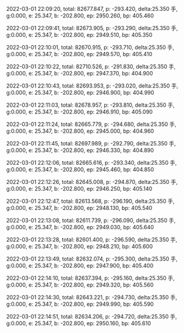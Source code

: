 2022-03-01 22:09:20, total: 82677.847, p: -293.420, delta:25.350 手, g:0.000, e: 25.347, b: -202.800, ep: 2950.260, bp: 405.460

2022-03-01 22:09:41, total: 82673.905, p: -293.290, delta:25.350 手, g:0.000, e: 25.347, b: -202.800, ep: 2949.510, bp: 405.350

2022-03-01 22:10:01, total: 82670.915, p: -293.710, delta:25.350 手, g:0.000, e: 25.347, b: -202.800, ep: 2949.570, bp: 405.410

2022-03-01 22:10:22, total: 82710.526, p: -291.830, delta:25.350 手, g:0.000, e: 25.347, b: -202.800, ep: 2947.370, bp: 404.900

2022-03-01 22:10:43, total: 82693.953, p: -293.020, delta:25.350 手, g:0.000, e: 25.347, b: -202.800, ep: 2946.900, bp: 404.990

2022-03-01 22:11:03, total: 82678.957, p: -293.810, delta:25.350 手, g:0.000, e: 25.347, b: -202.800, ep: 2946.910, bp: 405.090

2022-03-01 22:11:24, total: 82665.779, p: -294.680, delta:25.350 手, g:0.000, e: 25.347, b: -202.800, ep: 2945.000, bp: 404.960

2022-03-01 22:11:45, total: 82697.989, p: -292.790, delta:25.350 手, g:0.000, e: 25.347, b: -202.800, ep: 2946.330, bp: 404.890

2022-03-01 22:12:06, total: 82665.616, p: -293.340, delta:25.350 手, g:0.000, e: 25.347, b: -202.800, ep: 2945.460, bp: 404.850

2022-03-01 22:12:26, total: 82645.008, p: -294.870, delta:25.350 手, g:0.000, e: 25.347, b: -202.800, ep: 2946.250, bp: 405.140

2022-03-01 22:12:47, total: 82613.568, p: -296.190, delta:25.350 手, g:0.000, e: 25.347, b: -202.800, ep: 2948.130, bp: 405.540

2022-03-01 22:13:08, total: 82611.739, p: -296.090, delta:25.350 手, g:0.000, e: 25.347, b: -202.800, ep: 2949.030, bp: 405.640

2022-03-01 22:13:28, total: 82601.400, p: -296.590, delta:25.350 手, g:0.000, e: 25.347, b: -202.800, ep: 2948.210, bp: 405.600

2022-03-01 22:13:49, total: 82632.074, p: -295.300, delta:25.350 手, g:0.000, e: 25.347, b: -202.800, ep: 2947.900, bp: 405.400

2022-03-01 22:14:10, total: 82637.394, p: -295.160, delta:25.350 手, g:0.000, e: 25.347, b: -202.800, ep: 2949.320, bp: 405.560

2022-03-01 22:14:30, total: 82643.221, p: -294.730, delta:25.350 手, g:0.000, e: 25.347, b: -202.800, ep: 2949.990, bp: 405.590

2022-03-01 22:14:51, total: 82634.206, p: -294.720, delta:25.350 手, g:0.000, e: 25.347, b: -202.800, ep: 2950.160, bp: 405.610